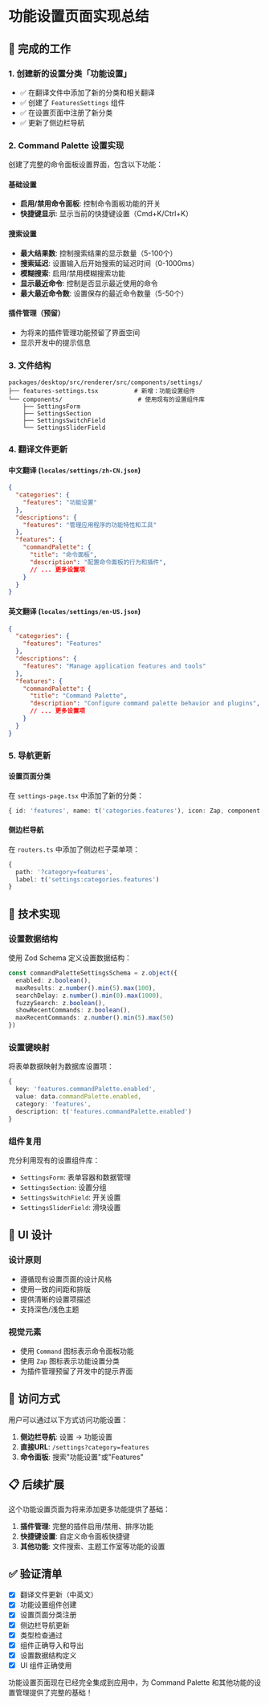 # 功能设置页面实现总结

## 🎯 完成的工作

### 1. 创建新的设置分类「功能设置」
- ✅ 在翻译文件中添加了新的分类和相关翻译
- ✅ 创建了 `FeaturesSettings` 组件
- ✅ 在设置页面中注册了新分类
- ✅ 更新了侧边栏导航

### 2. Command Palette 设置实现
创建了完整的命令面板设置界面，包含以下功能：

#### 基础设置
- **启用/禁用命令面板**: 控制命令面板功能的开关
- **快捷键显示**: 显示当前的快捷键设置（Cmd+K/Ctrl+K）

#### 搜索设置
- **最大结果数**: 控制搜索结果的显示数量（5-100个）
- **搜索延迟**: 设置输入后开始搜索的延迟时间（0-1000ms）
- **模糊搜索**: 启用/禁用模糊搜索功能
- **显示最近命令**: 控制是否显示最近使用的命令
- **最大最近命令数**: 设置保存的最近命令数量（5-50个）

#### 插件管理（预留）
- 为将来的插件管理功能预留了界面空间
- 显示开发中的提示信息

### 3. 文件结构

```
packages/desktop/src/renderer/src/components/settings/
├── features-settings.tsx          # 新增：功能设置组件
└── components/                     # 使用现有的设置组件库
    ├── SettingsForm
    ├── SettingsSection
    ├── SettingsSwitchField
    └── SettingsSliderField
```

### 4. 翻译文件更新

#### 中文翻译 (`locales/settings/zh-CN.json`)
```json
{
  "categories": {
    "features": "功能设置"
  },
  "descriptions": {
    "features": "管理应用程序的功能特性和工具"
  },
  "features": {
    "commandPalette": {
      "title": "命令面板",
      "description": "配置命令面板的行为和插件",
      // ... 更多设置项
    }
  }
}
```

#### 英文翻译 (`locales/settings/en-US.json`)
```json
{
  "categories": {
    "features": "Features"
  },
  "descriptions": {
    "features": "Manage application features and tools"
  },
  "features": {
    "commandPalette": {
      "title": "Command Palette",
      "description": "Configure command palette behavior and plugins",
      // ... 更多设置项
    }
  }
}
```

### 5. 导航更新

#### 设置页面分类
在 `settings-page.tsx` 中添加了新的分类：
```typescript
{ id: 'features', name: t('categories.features'), icon: Zap, component: FeaturesSettings }
```

#### 侧边栏导航
在 `routers.ts` 中添加了侧边栏子菜单项：
```typescript
{
  path: '?category=features',
  label: t('settings:categories.features')
}
```

## 🔧 技术实现

### 设置数据结构
使用 Zod Schema 定义设置数据结构：
```typescript
const commandPaletteSettingsSchema = z.object({
  enabled: z.boolean(),
  maxResults: z.number().min(5).max(100),
  searchDelay: z.number().min(0).max(1000),
  fuzzySearch: z.boolean(),
  showRecentCommands: z.boolean(),
  maxRecentCommands: z.number().min(5).max(50)
})
```

### 设置键映射
将表单数据映射为数据库设置项：
```typescript
{
  key: 'features.commandPalette.enabled',
  value: data.commandPalette.enabled,
  category: 'features',
  description: t('features.commandPalette.enabled')
}
```

### 组件复用
充分利用现有的设置组件库：
- `SettingsForm`: 表单容器和数据管理
- `SettingsSection`: 设置分组
- `SettingsSwitchField`: 开关设置
- `SettingsSliderField`: 滑块设置

## 🎨 UI 设计

### 设计原则
- 遵循现有设置页面的设计风格
- 使用一致的间距和排版
- 提供清晰的设置项描述
- 支持深色/浅色主题

### 视觉元素
- 使用 `Command` 图标表示命令面板功能
- 使用 `Zap` 图标表示功能设置分类
- 为插件管理预留了开发中的提示界面

## 🚀 访问方式

用户可以通过以下方式访问功能设置：

1. **侧边栏导航**: 设置 → 功能设置
2. **直接URL**: `/settings?category=features`
3. **命令面板**: 搜索"功能设置"或"Features"

## 📋 后续扩展

这个功能设置页面为将来添加更多功能提供了基础：

1. **插件管理**: 完整的插件启用/禁用、排序功能
2. **快捷键设置**: 自定义命令面板快捷键
3. **其他功能**: 文件搜索、主题工作室等功能的设置

## ✅ 验证清单

- [x] 翻译文件更新（中英文）
- [x] 功能设置组件创建
- [x] 设置页面分类注册
- [x] 侧边栏导航更新
- [x] 类型检查通过
- [x] 组件正确导入和导出
- [x] 设置数据结构定义
- [x] UI 组件正确使用

功能设置页面现在已经完全集成到应用中，为 Command Palette 和其他功能的设置管理提供了完整的基础！

